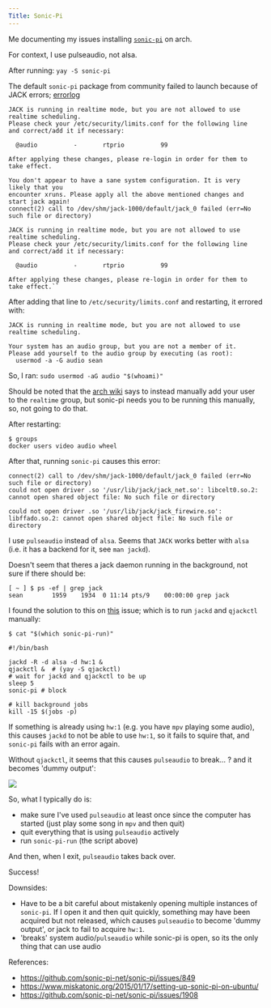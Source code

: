 ```yaml
---
Title: Sonic-Pi
---
```


Me documenting my issues installing [`sonic-pi`](https://github.com/sonic-pi-net/sonic-pi/blob/main/INSTALL-LINUX.md) on arch.

For context, I use pulseaudio, not alsa.

After running: `yay -S sonic-pi`

The default `sonic-pi` package from community failed to launch because of JACK errors; [errorlog](https://gist.github.com/seanbreckenridge/99fa2e3d94d30b3193a903634990f06f)

```
JACK is running in realtime mode, but you are not allowed to use realtime scheduling.
Please check your /etc/security/limits.conf for the following line
and correct/add it if necessary:

  @audio          -       rtprio          99

After applying these changes, please re-login in order for them to take effect.

You don't appear to have a sane system configuration. It is very likely that you
encounter xruns. Please apply all the above mentioned changes and start jack again!
connect(2) call to /dev/shm/jack-1000/default/jack_0 failed (err=No such file or directory)

JACK is running in realtime mode, but you are not allowed to use realtime scheduling.
Please check your /etc/security/limits.conf for the following line
and correct/add it if necessary:

  @audio          -       rtprio          99

After applying these changes, please re-login in order for them to take effect.``
```

After adding that line to `/etc/security/limits.conf` and restarting, it errored with:

```
JACK is running in realtime mode, but you are not allowed to use realtime scheduling.

Your system has an audio group, but you are not a member of it.
Please add yourself to the audio group by executing (as root):
  usermod -a -G audio sean
```

So, I ran: `sudo usermod -aG audio "$(whoami)"`

Should be noted that the [arch wiki](https://wiki.archlinux.org/index.php/JACK_Audio_Connection_Kit) says to instead manually add your user to the `realtime` group, but sonic-pi needs you to be running this manually, so, not going to do that.

After restarting:

```
$ groups
docker users video audio wheel
```

After that, running `sonic-pi` causes this error:

```
connect(2) call to /dev/shm/jack-1000/default/jack_0 failed (err=No such file or directory)
could not open driver .so '/usr/lib/jack/jack_net.so': libcelt0.so.2: cannot open shared object file: No such file or directory

could not open driver .so '/usr/lib/jack/jack_firewire.so': libffado.so.2: cannot open shared object file: No such file or directory
```

I use `pulseaudio` instead of `alsa`. Seems that `JACK` works better with `alsa` (i.e. it has a backend for it, see `man jackd`).

Doesn't seem that theres a jack daemon running in the background, not sure if there should be:

```
[ ~ ] $ ps -ef | grep jack
sean        1959    1934  0 11:14 pts/9    00:00:00 grep jack
```

I found the solution to this on [this](https://github.com/sonic-pi-net/sonic-pi/issues/1908) issue; which is to run `jackd` and `qjackctl` manually:

```
$ cat "$(which sonic-pi-run)"

#!/bin/bash

jackd -R -d alsa -d hw:1 &
qjackctl &  # (yay -S qjackctl)
# wait for jackd and qjackctl to be up
sleep 5
sonic-pi # block

# kill background jobs
kill -15 $(jobs -p)
```

If something is already using `hw:1` (e.g. you have `mpv` playing some audio), this causes `jackd` to not be able to use `hw:1`, so it fails to squire that, and `sonic-pi` fails with an error again.

Without `qjackctl`, it seems that this causes `pulseaudio` to break... ? and it becomes 'dummy output':

![](https://i.imgur.com/bnRQ8aQ.png)

So, what I typically do is:

* make sure I've used `pulseaudio` at least once since the computer has started (just play some song in `mpv` and then quit)
* quit everything that is using `pulseaudio` actively
* run `sonic-pi-run` (the script above)

And then, when I exit, `pulseaudio` takes back over.

Success!

Downsides:

* Have to be a bit careful about mistakenly opening multiple instances of `sonic-pi`. If I open it and then quit quickly, something may have been acquired but not released, which causes `pulseaudio` to become 'dummy output', or jack to fail to acquire `hw:1`.
* 'breaks' system audio/`pulseaudio` while sonic-pi is open, so its the only thing that can use audio

References:

- <https://github.com/sonic-pi-net/sonic-pi/issues/849>
- <https://www.miskatonic.org/2015/01/17/setting-up-sonic-pi-on-ubuntu/>
- <https://github.com/sonic-pi-net/sonic-pi/issues/1908>

